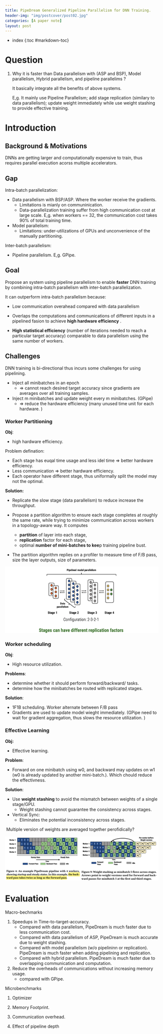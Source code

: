 ```yaml
---
title: PipeDream Generalized Pipeline Parallelism for DNN Training.
header-img: "img/postcover/post02.jpg"
categories: [A paper note]
layout: post
---
```


- index
{:toc #markdown-toc}


# Question

1. Why it is faster than Data parallelism with (ASP and BSP), Model parallelism, Hybrid parallelism, and pipeline parallelims ?

   It basically integrate all the benefits of above systems. 

   E,g. It mainly use Pipeline Parallelism; add stage replication (similary to data parallelism); update weight immediately while use weight stashing to provide effective training. 

# Introduction

## Background & Motivations

DNNs are getting larger and computationally expensive to train, thus requires parallel execution acorss multiple accelerators. 

## Gap

Intra-batch parallelization: 

- Data parallelism with BSP/ASP. Where the worker receive the gradients. 
  - Limitations is mianly on communinication. 
  - Data-parallelization training suffer from high communication cost at large scale. E,g. when workers == 32, the communication cost takes 90% of total training time. 
- Model parallelism:
  - Limitations: under-utilizations of GPUs and unconvenience of the manually partitioning. 

Inter-batch parallelism:

- Pipeline parallelism. E,g. GPipe.

## Goal

Propose an system using pipeline parallelism to enable **faster** DNN training by combining intra-batch parallelism with inter-batch parallelization.

It can outperform intra-batch parallelism because:

- Low communication overahead compared with data parallelism
- Overlaps the computations and communications of different inputs in a pipelined fasion to achieve **high hardware efficiency** .

- **High statistical efficiency** (number of iterations needed to reach a particular target accuracy) comparable to data parallelism using the same number of workers.

## Challenges

DNN training is bi-directional thus incurs some challenges for using pipelining. 

- Inject all minibatches in an epoch 
  - => cannot reach desired target accuracy since gradients are averages over all training samples. 
- Inject m minibatches and update weight every m minibatches. (GPipe) 
  - => reduce the hardware efficiency (many unused time unit for each hardware. )

### Worker Partitioning

**Obj**:

- high hardware efficiency. 

Problem defination:

- Each stage has euqal time usage and less idel time => better hardware efficiency. 
- Less communication => better hardware efficiency.
- Each operator have different stage, thus uniformally split the model may not the optimal.

**Solution:**

- Replicate the slow stage (data parallelism) to reduce increase the throughput. 
- Propose a partition algorithm to ensure each stage completes at roughly the same rate, while trying to minimize communication across workers in a topology-aware way. It computes
  - **partition** of layer into each stage, 
  - **replication** factor for each stage, 
  - optimal **number of mini-batches to kee**p training pipeline bust. 

- The partition algorithm replies on a profiler to measure time of F/B pass, size the layer outputs, size of parameters.

![image-20221109214352630](../../img/a_img_store/image-20221109214352630.png)

### Worker scheduling

**Obj**:

- High resource utilization.

**Problems**:

- determine whether it should perform forward/backward/ tasks.
- determine how the minibatches be routed with replicated stages.

**Solution**:

- 1F1B scheduling. Worker alternate between F/B pass
- Gradients are used to update model wieght immediately. (GPipe need to wait for gradient aggregation, thus slows the resource utilization. )

### Effective Learning

**Obj:**

- Effective learning.

**Problem**:

- Forward on one minibatch using w0, and backward may updates on w1 (w0 is already updated by another mini-batch.). Which chould reduce the effectivness. 

**Solution**:

- Use **weight stashing** to avoid the mismatch between weights of a single stage/GPU.
  - Weight stashing cannot guarantee the consistency across stages. 
- Vertical Sync:
  - Eliminates the potential inconsistency across stages.

​	Multiple version of weights are averaged together perofidically? 

![image-20221109211601237](../../img/a_img_store/image-20221109211601237.png)

# Evaluation

Macro-bechmarks

1. Speedups in Time-to-target-accuracy.
   - Compared with data parallelism, PipeDream is much faster due to less communication cost.
   - Compared with data parallelism of ASP, PipeDream is much accurate due to weight stashing. 
   - Compared with model parallelism (w/o pipelininn or replication). PipeDream is much faster when adding pipelining and replication. 
   - Compared with hybrid parallelism. PipeDream is much faster due to overlapping communication and computation. 
2. Reduce the overheads of communications without increasing memory usage.
   - compared with GPipe. 

Microbenchmarks

1. Optimizer

2. Memory Footprint. 

3. Communication overhead. 

4. Effect of pipeline depth

   
